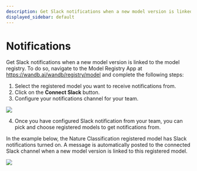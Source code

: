 ```yaml
---
description: Get Slack notifications when a new model version is linked to the model registry.
displayed_sidebar: default
---
```


# Notifications
Get Slack notifications when a new model version is linked to the model registry. To do so, navigate to the Model Registry App at https://wandb.ai/wandb/registry/model and complete the following steps:

1. Select the registered model you want to receive notifications from.
2. Click on the **Connect Slack** button.
3. Configure your notifications channel for your team. 

![](/images/models/notifications_configure.png)

4. Once you have configured Slack notification from your team, you can pick and choose registered models to get notifications from. 

In the example below, the Nature Classification registered model has Slack notifications turned on. A message is automatically posted to the connected Slack channel when a new model version is linked to this registered model.

![](/images/models/notifications_example.png)